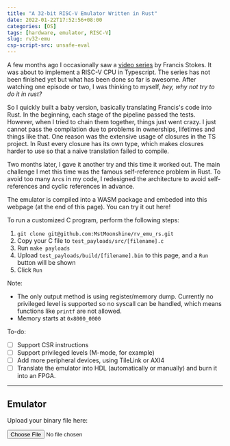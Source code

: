 ```yaml
---
title: "A 32-bit RISC-V Emulator Written in Rust"
date: 2022-01-22T17:52:56+08:00
categories: [OS]
tags: [hardware, emulator, RISC-V]
slug: rv32-emu
csp-script-src: unsafe-eval
---
```


A few months ago I occasionally saw a [video series](https://www.youtube.com/watch?v=ER7h4ZTe19A&list=PLP29wDx6QmW4sXTvFYgbHrLygqH8_oNEH) by Francis Stokes. It was about to implement a RISC-V CPU in Typescript. The series has not been finished yet but what has been done so far is awesome. After watching one episode or two, I was thinking to myself, *hey, why not try to do it in rust?*

So I quickly built a baby version, basically translating Francis's code into Rust. In the beginning, each stage of the pipeline passed the tests. However, when I tried to chain them together, things just went crazy. I just cannot pass the compilation due to problems in ownerships, lifetimes and things like that. One reason was the extensive usage of closures in the TS project. In Rust every closure has its own type, which makes closures harder to use so that a naive translation failed to compile.

Two months later, I gave it another try and this time it worked out. The main challenge I met this time was the famous self-reference problem in Rust. To avoid too many `Arc`s in my code, I redesigned the architecture to avoid self-references and cyclic references in advance.

The emulator is compiled into a WASM package and embeded into this webpage (at the end of this page). You can try it out here!

To run a customized C program, perform the following steps:
1. `git clone git@github.com:MstMoonshine/rv_emu_rs.git`
2. Copy your C file to `test_payloads/src/[filename].c`
3. Run `make payloads`
4. Upload `test_payloads/build/[filename].bin` to this page, and a `Run` button will be shown
5. Click `Run`

Note:
- The only output method is using register/memory dump. Currently no privileged level is supported so no syscall can be handled, which means functions like `printf` are not allowed.
- Memory starts at `0x8000_0000`

To-do:
- [ ] Support CSR instructions
- [ ] Support privileged levels (M-mode, for example)
- [ ] Add more peripheral devices, using TileLink or AXI4
- [ ] Translate the emulator into HDL (automatically or manually) and burn it into an FPGA.

---

## Emulator

Upload your binary file here:

<input type="file" id="file_selector">

<button id="run_button" type="button" style="display: none">Run</button>

<code style="background:rgba(0, 0, 0, 0.0);">
<p id="output"></p>
</code>

<script src="index.js" type="module"></script>